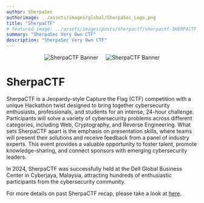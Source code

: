 ```yaml
---
author: SherpaSec
authorimage: ../assets/images/global/SherpaSec_Logo.png
title: "SherpaCTF"
# featured_image: ../assets/images/posts/sherpactf/sherpactf-SHERPACTF_BANNER.png
summary: "SherpaSec Very Own CTF"
description: "SherpaSec Very Own CTF"
---
```


<div style="display: flex; justify-content: center; align-items: center; gap: 20px;">
    <img src="/images/sherpactf/sherpactf-SHERPACTF_BANNER.png" class="sponsor-image-light" alt="SherpaCTF Banner" style="width: auto; height: auto; object-fit: cover;">
    <img src="/images/sherpactf/sherpactf-SHERPACTF_BANNER.png" class="sponsor-image-dark" alt="SherpaCTF Banner" style="width: auto; height: auto; object-fit: cover;">
</div>

# SherpaCTF
SherpaCTF is a Jeopardy-style Capture the Flag (CTF) competition with a unique Hackathon twist designed to bring together cybersecurity enthusiasts, professionals, and students for an intense, 24-hour challenge. Participants will solve a variety of cybersecurity problems across different categories, including Web, Cryptography, and Reverse Engineering. What sets SherpaCTF apart is the emphasis on presentation skills, where teams will present their solutions and receive feedback from a panel of industry experts. This event provides a valuable opportunity to foster talent, promote knowledge-sharing, and connect sponsors with emerging cybersecurity leaders.

In 2024, SherpaCTF was successfully held at the Dell Global Business Center in Cyberjaya, Malaysia, attracting hundreds of enthusiastic participants from the cybersecurity community.

For more details on past SherpaCTF recap, please take a look at [here](https://sherpasec.org/tags/sherpactf/).